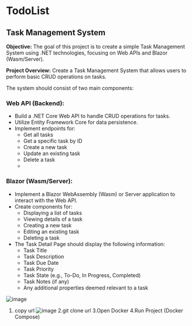 # TodoList
## Task Management System

**Objective:**
The goal of this project is to create a simple Task Management System using .NET technologies, focusing on Web APIs and Blazor (Wasm/Server).

**Project Overview:**
Create a Task Management System that allows users to perform basic CRUD operations on tasks. 

The system should consist of two main components:

### **Web API (Backend):**

- Build a .NET Core Web API to handle CRUD operations for tasks.
- Utilize Entity Framework Core for data persistence.
- Implement endpoints for:
    - Get all tasks
    - Get a specific task by ID
    - Create a new task
    - Update an existing task
    - Delete a task
    - 

### **Blazor (Wasm/Server):**

- Implement a Blazor WebAssembly (Wasm) or Server application to interact with the Web API.
- Create components for:
    - Displaying a list of tasks
    - Viewing details of a task
    - Creating a new task
    - Editing an existing task
    - Deleting a task
- The Task Detail Page should display the following information:
    - Task Title
    - Task Description
    - Task Due Date
    - Task Priority
    - Task State (e.g., To-Do, In Progress, Completed)
    - Task Notes (if any)
    - Any additional properties deemed relevant to a task

![image](https://github.com/Kohinur0124/TodoList/assets/118399896/91fc9c49-197a-4d35-91c6-05b7604b5e6d)
1. copy url
![image](https://github.com/Kohinur0124/TodoList/assets/118399896/e6c293dd-2d1c-4b11-ab7a-57dea33e521f)
2.git clone url
3.Open Docker
4.Run Project (Docker Compose)

